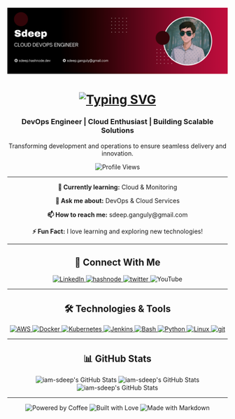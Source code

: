 <!-- Profile Header -->
![image](https://github.com/iam-sdeep/iam-sdeep/blob/b37700517fa7413176cacda8939e14c2b364e8e5/github_banner.png)  
<div align="center">
  <h1><a href="https://git.io/typing-svg"><img src="https://readme-typing-svg.demolab.com?font=Fira+Code&weight=500&size=28&pause=1000&color=0FF700&center=true&vCenter=true&width=1200&height=60&lines=Hi+%F0%9F%91%8B%2C+Explore+world+of+Cloud+%26+DevOps+;With+Sdeep%2C+Let's+connect!+" alt="Typing SVG" /></a></h1>

 <!-- <h1>👋 Hi, I'm Sdeep </h1> -->
  <h3>DevOps Engineer | Cloud Enthusiast | Building Scalable Solutions</h3>
  <p>Transforming development and operations to ensure seamless delivery and innovation.</p>
  
  <!-- Profile Views -->
  <img src="https://komarev.com/ghpvc/?username=iam-sdeep&label=Profile%20Views&color=blue&style=for-the-badge" alt="Profile Views" />
</div>

<hr>

<!-- About Section -->
<div align="center">
  <p><strong>🌱 Currently learning:</strong> Cloud & Monitoring</p>
  <p><strong>💬 Ask me about:</strong> DevOps & Cloud Services</p>
  <p><strong>📫 How to reach me:</strong> sdeep.ganguly@gmail.com</p>
  <p><strong>⚡ Fun Fact:</strong> I love learning and exploring new technologies!</p>
</div>

<hr>
<!--
Blog Posts Section
<h2 align="center">📝 Recent Blog Posts</h2>
<div align="center">
   Dynamic Blog Posts 
     BLOG-POST-LIST:START 
      [https://sdeep.hashnode.dev/](https://sdeep.hashnode.dev/devops-zero-to-hero-introduction-to-devops)
     BLOG-POST-LIST:END
</div> -->

<!-- <hr> -->

<!-- Connect Section -->
<h2 align="center">🔗 Connect With Me</h2>
<div align="center">
 <a href="https://www.linkedin.com/in/sdeep-gangopadhyay-b73736349/" target="_blank">
    <img src="https://img.icons8.com/color/48/000000/linkedin.png" alt="LinkedIn" />
  </a>
<!--  <a href="https://medium.com/" target="_blank"> -->
<!--    <img src="https://img.icons8.com/ios-filled/50/000000/medium-monogram.png" alt="Medium" />
  </a> -->
  <a href="https://sdeep.hashnode.dev/" target="_blank">
    <img src="https://img.icons8.com/color/48/hashnode.png" alt="hashnode" />
  </a>
  <a href="https://x.com/sdeep_tw" target="_blank">
    <img src="https://img.icons8.com/fluency/48/twitter.png" alt="twitter" />
  </a>
 <!-- <a href="" target="_blank"> -->
    <img src="https://img.icons8.com/color/48/000000/youtube-play.png" alt="YouTube" />
  </a>
</div>

<hr>

<!-- Skills Section -->
<h2 align="center">🛠️ Technologies & Tools</h2>
<div align="center">
  <a href="https://aws.amazon.com" target="_blank">
    <img src="https://img.icons8.com/color/48/000000/amazon-web-services.png" alt="AWS" />
  </a>
  <a href="https://www.docker.com" target="_blank">
    <img src="https://img.icons8.com/color/48/000000/docker.png" alt="Docker" />
  </a>
  <a href="https://kubernetes.io" target="_blank">
    <img src="https://img.icons8.com/color/48/000000/kubernetes.png" alt="Kubernetes" />
  </a>
  <a href="https://www.jenkins.io" target="_blank">
    <img src="https://img.icons8.com/color/48/000000/jenkins.png" alt="Jenkins" />
  </a>
  <a href="https://www.gnu.org/software/bash/" target="_blank">
    <img src="https://img.icons8.com/color/48/000000/console.png" alt="Bash" />
  </a>
  <a href="https://www.python.org" target="_blank">
    <img src="https://img.icons8.com/color/48/000000/python.png" alt="Python" />
  </a>
  <a href="https://www.linux.org/" target="_blank">
    <img src="https://img.icons8.com/color/48/000000/linux.png" alt="Linux" />
  </a>
  <a href="https://www.git-scm.com" target="_blank">
    <img src="https://img.icons8.com/color/48/git.png" alt="git" />
  </a>
</div>

<hr>

<h2 align="center">📊 GitHub Stats</h2>

<div align="center">
  <img align="center" src="https://github-readme-stats.vercel.app/api/top-langs/?username=iam-sdeep&theme=radical&show_icons=true&hide_border=false&layout=compact" alt="iam-sdeep's GitHub Stats" width="422" />
  
  <img align="center" src="https://github-readme-stats.vercel.app/api?username=iam-sdeep&theme=radical&show_icons=true&hide_border=false&count_private=true" alt="iam-sdeep's GitHub Stats" width="420"/>
  
  <img align="center" src="https://streak-stats.demolab.com?user=iam-sdeep&theme=radical&hide_border=false" alt="iam-sdeep's GitHub Stats" width="424" />
  
</div>

<hr>

<!-- Footer Badges -->
<div align="center">
  <img src="https://forthebadge.com/images/badges/powered-by-coffee.svg" alt="Powered by Coffee" />
  <img src="https://forthebadge.com/images/badges/built-with-love.svg" alt="Built with Love" />
  <img src="https://forthebadge.com/images/badges/made-with-markdown.svg" alt="Made with Markdown" />
</div>
